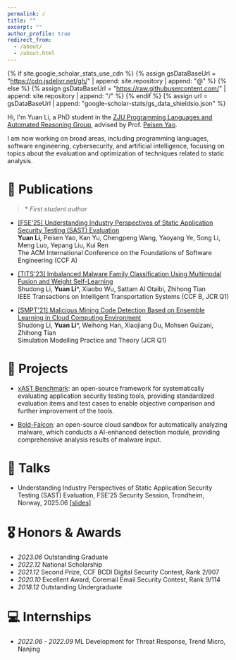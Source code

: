```yaml
---
permalink: /
title: ""
excerpt: ""
author_profile: true
redirect_from: 
  - /about/
  - /about.html
---
```


{% if site.google_scholar_stats_use_cdn %}
{% assign gsDataBaseUrl = "https://cdn.jsdelivr.net/gh/" | append: site.repository | append: "@" %}
{% else %}
{% assign gsDataBaseUrl = "https://raw.githubusercontent.com/" | append: site.repository | append: "/" %}
{% endif %}
{% assign url = gsDataBaseUrl | append: "google-scholar-stats/gs_data_shieldsio.json" %}

<span class='anchor' id='about-me'></span>

Hi, I'm Yuan Li, a PhD student in the [ZJU Programming Languages and Automated Reasoning Group](https://github.com/ZJU-Automated-Reasoning-Group), advised by Prof. [Peisen Yao](https://rainoftime.github.io). 

I am now working on broad areas, including programming languages, software engineering, cybersecurity, and artificial intelligence, focusing on topics about the evaluation and optimization of techniques related to static analysis. 

<!-- # 🔥 News
- *2025.04*: &nbsp;🎉🎉 The paper is . 
- *2022.02*: &nbsp;🎉🎉 Lorem ipsum dolor sit amet, consectetur adipiscing elit. Vivamus ornare aliquet ipsum, ac tempus justo dapibus sit amet.  -->

# 📝 Publications

> \* *First student author*

- [[FSE'25] Understanding Industry Perspectives of Static Application Security Testing (SAST) Evaluation](https://yuan2li.github.io/files/FSE25_SastEval.pdf)<br>
  **Yuan Li**, Peisen Yao, Kan Yu, Chengpeng Wang, Yaoyang Ye, Song Li, Meng Luo, Yepang Liu, Kui Ren<br>
  The ACM International Conference on the Foundations of Software Engineering (CCF A)

- [[TITS'23] Imbalanced Malware Family Classification Using Multimodal Fusion and Weight Self-Learning](https://yuan2li.github.io/files/TITS23_MalFamilyClassifier.pdf)<br>
  Shudong Li, **Yuan Li**\*, Xiaobo Wu, Sattam Al Otaibi, Zhihong Tian<br>
  IEEE Transactions on Intelligent Transportation Systems (CCF B, JCR Q1)

- [[SMPT'21] Malicious Mining Code Detection Based on Ensemble Learning in Cloud Computing Environment](https://yuan2li.github.io/files/SMPT21_MalMiningDetector.pdf)<br>
  Shudong Li, **Yuan Li**\*, Weihong Han, Xiaojiang Du, Mohsen Guizani, Zhihong Tian<br>
  Simulation Modelling Practice and Theory (JCR Q1)


# 🔧 Projects

- [xAST Benchmark](https://github.com/alipay/ant-application-security-testing-benchmark): an open-source framework for systematically evaluating application security testing tools, providing standardized evaluation items and test cases to enable objective comparison and further improvement of the tools.

- [Bold-Falcon](https://github.com/PowerLZY/Bold-Falcon): an open-source cloud sandbox for automatically analyzing malware, which conducts a AI-enhanced detection module, providing comprehensive analysis results of malware input.


# 💬 Talks
- Understanding Industry Perspectives of Static Application Security Testing (SAST) Evaluation, FSE'25 Security Session, Trondheim, Norway, 2025.06 [\[slides\]](https://yuan2li.github.io/files/FSE_Security_1110_YuanLi_Understanding.pdf)


# 🎖 Honors & Awards
- *2023.06* Outstanding Graduate
- *2022.12* National Scholarship
- *2021.12* Second Prize, CCF BCDI Digital Security Contest, Rank 2/907
- *2020.10* Excellent Award, Coremail Email Security Contest, Rank 9/114
- *2018.12* Outstanding Undergraduate


<!-- # 📖 Educations
- *2023.09 - now* PhD Candidate, xxxbr>
  School of xx, xx University, xx -->


# 💻 Internships
- *2022.06 - 2022.09* ML Development for Threat Response, Trend Micro, Nanjing
